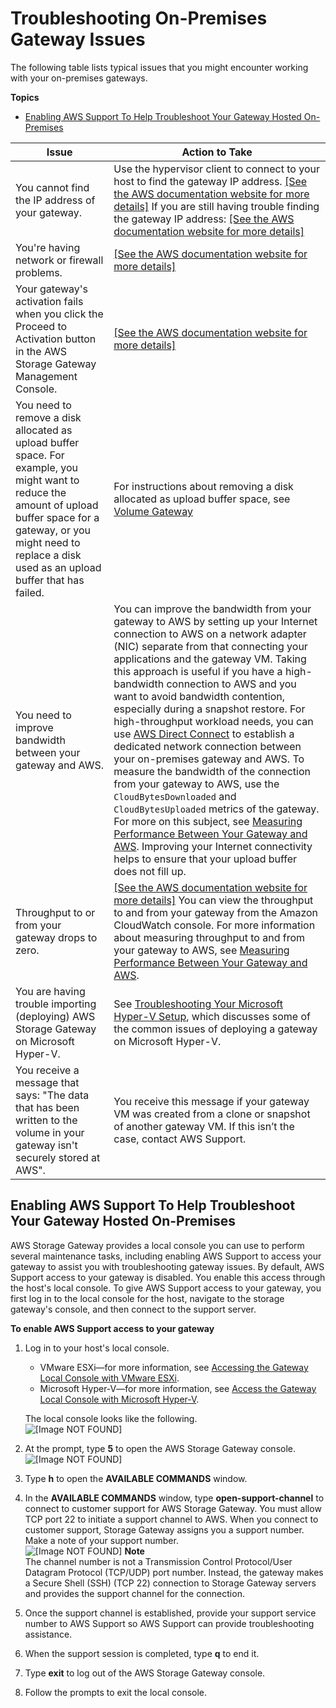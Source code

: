 # Troubleshooting On\-Premises Gateway Issues<a name="GatewayTroubleshooting"></a>

The following table lists typical issues that you might encounter working with your on\-premises gateways\. 

**Topics**
+ [Enabling AWS Support To Help Troubleshoot Your Gateway Hosted On\-Premises](#enable-support-access-on-premises)


| Issue | Action to Take | 
| --- | --- | 
| You cannot find the IP address of your gateway\.  |  Use the hypervisor client to connect to your host to find the gateway IP address\. [\[See the AWS documentation website for more details\]](http://docs.aws.amazon.com/storagegateway/latest/userguide/GatewayTroubleshooting.html) If you are still having trouble finding the gateway IP address: [\[See the AWS documentation website for more details\]](http://docs.aws.amazon.com/storagegateway/latest/userguide/GatewayTroubleshooting.html)  | 
| You're having network or firewall problems\. |  [\[See the AWS documentation website for more details\]](http://docs.aws.amazon.com/storagegateway/latest/userguide/GatewayTroubleshooting.html)  | 
| Your gateway's activation fails when you click the Proceed to Activation button in the AWS Storage Gateway Management Console\.  |  [\[See the AWS documentation website for more details\]](http://docs.aws.amazon.com/storagegateway/latest/userguide/GatewayTroubleshooting.html)  | 
| You need to remove a disk allocated as upload buffer space\. For example, you might want to reduce the amount of upload buffer space for a gateway, or you might need to replace a disk used as an upload buffer that has failed\.  | For instructions about removing a disk allocated as upload buffer space, see [Volume Gateway](resource-volume-gateway.md)  | 
| You need to improve bandwidth between your gateway and AWS\.  |  You can improve the bandwidth from your gateway to AWS by setting up your Internet connection to AWS on a network adapter \(NIC\) separate from that connecting your applications and the gateway VM\. Taking this approach is useful if you have a high\-bandwidth connection to AWS and you want to avoid bandwidth contention, especially during a snapshot restore\. For high\-throughput workload needs, you can use [AWS Direct Connect](http://aws.amazon.com/directconnect/) to establish a dedicated network connection between your on\-premises gateway and AWS\. To measure the bandwidth of the connection from your gateway to AWS, use the `CloudBytesDownloaded` and `CloudBytesUploaded` metrics of the gateway\. For more on this subject, see [Measuring Performance Between Your Gateway and AWS](GatewayMetrics-common.md#PerfGatewayAWS-common)\. Improving your Internet connectivity helps to ensure that your upload buffer does not fill up\.  | 
| Throughput to or from your gateway drops to zero\.  |  [\[See the AWS documentation website for more details\]](http://docs.aws.amazon.com/storagegateway/latest/userguide/GatewayTroubleshooting.html) You can view the throughput to and from your gateway from the Amazon CloudWatch console\. For more information about measuring throughput to and from your gateway to AWS, see [Measuring Performance Between Your Gateway and AWS](GatewayMetrics-common.md#PerfGatewayAWS-common)\.  | 
| You are having trouble importing \(deploying\) AWS Storage Gateway on Microsoft Hyper\-V\.  |  See [Troubleshooting Your Microsoft Hyper\-V Setup](ResourceConfigureHostHyperV-troubleshooting.md), which discusses some of the common issues of deploying a gateway on Microsoft Hyper\-V\.  | 
|  You receive a message that says: "The data that has been written to the volume in your gateway isn't securely stored at AWS"\.  |  You receive this message if your gateway VM was created from a clone or snapshot of another gateway VM\. If this isn’t the case, contact AWS Support\.  | 

## Enabling AWS Support To Help Troubleshoot Your Gateway Hosted On\-Premises<a name="enable-support-access-on-premises"></a>

AWS Storage Gateway provides a local console you can use to perform several maintenance tasks, including enabling AWS Support to access your gateway to assist you with troubleshooting gateway issues\. By default, AWS Support access to your gateway is disabled\. You enable this access through the host's local console\. To give AWS Support access to your gateway, you first log in to the local console for the host, navigate to the storage gateway's console, and then connect to the support server\. 

**To enable AWS Support access to your gateway**

1. Log in to your host's local console\.
   + VMware ESXi—for more information, see [Accessing the Gateway Local Console with VMware ESXi](manage-on-premises-vmware.md#MaintenanceConsoleWindowVMware-common)\.
   + Microsoft Hyper\-V—for more information, see [Access the Gateway Local Console with Microsoft Hyper\-V](manage-on-premises-Hyperv.md#MaintenanceConsoleWindowHyperV-common)\.

   The local console looks like the following\.  
![\[Image NOT FOUND\]](http://docs.aws.amazon.com/storagegateway/latest/userguide/images/LocalConsoleLogin.png)

1. At the prompt, type **5** to open the AWS Storage Gateway console\.   
![\[Image NOT FOUND\]](http://docs.aws.amazon.com/storagegateway/latest/userguide/images/SGLocalConsole.png)

1. Type **h** to open the **AVAILABLE COMMANDS** window\.

1. In the **AVAILABLE COMMANDS** window, type **open\-support\-channel** to connect to customer support for AWS Storage Gateway\. You must allow TCP port 22 to initiate a support channel to AWS\. When you connect to customer support, Storage Gateway assigns you a support number\. Make a note of your support number\.  
![\[Image NOT FOUND\]](http://docs.aws.amazon.com/storagegateway/latest/userguide/images/EC2-assign-service-number.png)
**Note**  
The channel number is not a Transmission Control Protocol/User Datagram Protocol \(TCP/UDP\) port number\. Instead, the gateway makes a Secure Shell \(SSH\) \(TCP 22\) connection to Storage Gateway servers and provides the support channel for the connection\.

1. Once the support channel is established, provide your support service number to AWS Support so AWS Support can provide troubleshooting assistance\. 

1. When the support session is completed, type **q** to end it\.

1. Type **exit** to log out of the AWS Storage Gateway console\.

1. Follow the prompts to exit the local console\.
